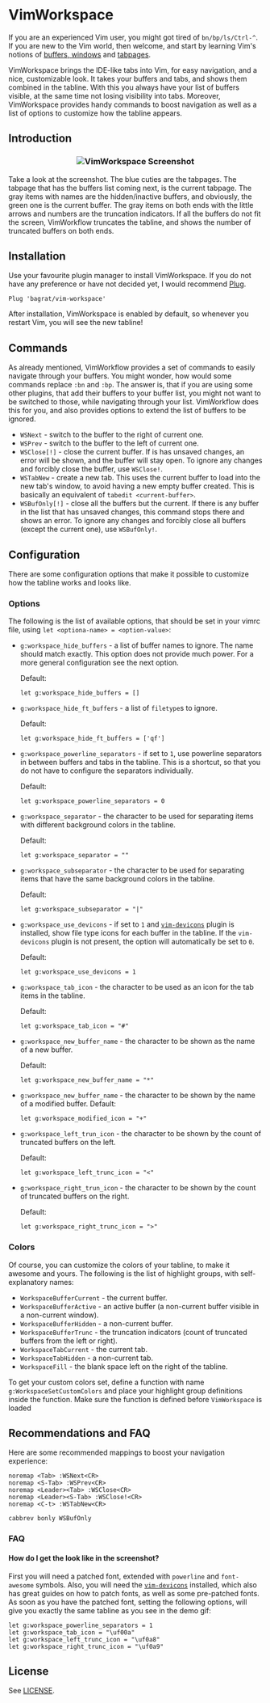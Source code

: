 # VimWorkspace

If you are an experienced Vim user, you might got tired of `bn/bp/ls/Ctrl-^`. If
you are new to the Vim world, then welcome, and start by learning Vim's
notions of [buffers, windows](http://vimdoc.sourceforge.net/htmldoc/windows.html)
and [tabpages](http://vimdoc.sourceforge.net/htmldoc/tabpage.html).

VimWorkspace brings the IDE-like tabs into Vim, for easy navigation, and a nice,
customizable look. It takes your buffers and tabs, and shows them combined in the
tabline. With this you always have your list of buffers visible, at the same
time not losing visibility into tabs. Moreover, VimWorkspace provides handy
commands to boost navigation as well as a list of options to customize how the
tabline appears.

## Introduction

<h3 align="center">
    <img
        src="https://raw.githubusercontent.com/bagrat/vim-workspace/60fadaeee65368f7d2d0a62b4dc452bf9ca99113/demo.jpg"i
        alt="VimWorkspace Screenshot"
    />
</h3>

Take a look at the screenshot. The blue cuties are the tabpages. The tabpage
that has the buffers list coming next, is the current tabpage. The gray items
with names are the hidden/inactive buffers, and obviously, the green one is the
current buffer. The gray items on both ends with the little arrows and numbers
are the truncation indicators. If all the buffers do not fit the screen,
VimWorkflow truncates the tabline, and shows the number of truncated buffers on
both ends.

## Installation

Use your favourite plugin manager to install VimWorkspace. If you do not have any
preference or have not decided yet, I would recommend [Plug](https://github.com/junegunn/vim-plug).

```
Plug 'bagrat/vim-workspace'
```

After installation, VimWorkspace is enabled by default, so whenever you restart
Vim, you will see the new tabline!

## Commands

As already mentioned, VimWorkflow provides a set of commands to easily navigate
through your buffers. You might wonder, how would some commands replace `:bn`
and `:bp`. The answer is, that if you are using some other plugins, that add
their buffers to your buffer list, you might not want to be switched to
those, while navigating through your list. VimWorkflow does this for you, and
also provides options to extend the list of buffers to be ignored.

* `WSNext` - switch to the buffer to the right of current one.
* `WSPrev` - switch to the buffer to the left of current one.
* `WSClose[!]` -  close the current buffer. If is has unsaved changes, an error
  will be shown, and the buffer will stay open. To ignore any changes and
  forcibly close the buffer, use `WSClose!`.
* `WSTabNew` - create a new tab. This uses the current buffer to load into the
  new tab's window, to avoid having a new empty buffer created. This is
  basically an equivalent of `tabedit <current-buffer>`.
* `WSBufOnly[!]` - close all the buffers but the current. If there is any buffer
  in the list that has unsaved changes, this command stops there and shows an
  error. To ignore any changes and forcibly close all buffers (except the
  current one), use `WSBufOnly!`.

## Configuration

There are some configuration options that make it possible to customize how the
tabline works and looks like.

### Options

The following is the list of available options, that should be set in your
vimrc file, using `let <optiona-name> = <option-value>`:

* `g:workspace_hide_buffers` - a list of buffer names to ignore. The name should
  match exactly. This option does not provide much power. For a more general
  configuration see the next option.

  Default:
  ```
  let g:workspace_hide_buffers = []
  ```

* `g:workspace_hide_ft_buffers` - a list of `filetype`s to ignore.

  Default:
  ```
  let g:workspace_hide_ft_buffers = ['qf']
  ```

* `g:workspace_powerline_separators` - if set to `1`, use powerline separators
  in between buffers and tabs in the tabline. This is a shortcut, so that you do
  not have to configure the separators individually.

  Default:
  ```
  let g:workspace_powerline_separators = 0
  ```

* `g:workspace_separator` - the character to be used for separating items with
  different background colors in the tabline.

  Default:
  ```
  let g:workspace_separator = ""
  ```

* `g:workspace_subseparator` - the character to be used for separating items that
  have the same background colors in the tabline.

  Default:
  ```
  let g:workspace_subseparator = "|"
  ```

* `g:workspace_use_devicons` - if set to `1` and
  [`vim-devicons`](https://github.com/ryanoasis/vim-devicons) plugin is
  installed, show file type icons for each buffer in the tabline. If the
  `vim-devicons` plugin is not present, the option will automatically be set to
  `0`.

  Default:
  ```
  let g:workspace_use_devicons = 1
  ```

* `g:workspace_tab_icon` - the character to be used as an icon for the tab items
  in the tabline.

  Default:
  ```
  let g:workspace_tab_icon = "#"
  ```

* `g:workspace_new_buffer_name` - the character to be shown as the name of a new
  buffer.

  Default:
  ```
  let g:workspace_new_buffer_name = "*"
  ```

* `g:workspace_new_buffer_name` - the character to be shown by the name of
  a modified buffer.
  Default:

  ```
  let g:workspace_modified_icon = "+"
  ```

* `g:workspace_left_trun_icon` - the character to be shown by the count of
  truncated buffers on the left.

  Default:
  ```
  let g:workspace_left_trunc_icon = "<"
  ```

* `g:workspace_right_trun_icon` - the character to be shown by the count of
  truncated buffers on the right.
  
  Default:
  ```
  let g:workspace_right_trunc_icon = ">"
  ```

### Colors

Of course, you can customize the colors of your tabline, to make it awesome and
yours. The following is the list of highlight groups, with self-explanatory
names:

* `WorkspaceBufferCurrent` - the current buffer.
* `WorkspaceBufferActive` - an active buffer (a non-current buffer visible in
  a non-current window).
* `WorkspaceBufferHidden` - a non-current buffer.
* `WorkspaceBufferTrunc` - the truncation indicators (count of truncated buffers
  from the left or right).
* `WorkspaceTabCurrent` - the current tab.
* `WorkspaceTabHidden` - a non-current tab.
* `WorkspaceFill` - the blank space left on the right of the tabline.

To get your custom colors set, define a function with name
`g:WorkspaceSetCustomColors` and place your highlight group definitions inside
the function. Make sure the function is defined before `VimWorkspace` is loaded

## Recommendations and FAQ

Here are some recommended mappings to boost your navigation experience:

```
noremap <Tab> :WSNext<CR>
noremap <S-Tab> :WSPrev<CR>
noremap <Leader><Tab> :WSClose<CR>
noremap <Leader><S-Tab> :WSClose!<CR>
noremap <C-t> :WSTabNew<CR>

cabbrev bonly WSBufOnly
```

### FAQ

#### **How do I get the look like in the screenshot?**

First you will need a patched font, extended with `powerline` and `font-awesome`
symbols. Also, you will need the
[`vim-devicons`](https://github.com/ryanoasis/vim-devicons) installed, which
also has great guides on how to patch fonts, as well as some pre-patched fonts.
As soon as you have the patched font, setting the following options, will give
you exactly the same tabline as you see in the demo gif:

```
let g:workspace_powerline_separators = 1
let g:workspace_tab_icon = "\uf00a"
let g:workspace_left_trunc_icon = "\uf0a8"
let g:workspace_right_trunc_icon = "\uf0a9"
```

## License

See
[LICENSE](https://github.com/bagrat/vim-workspace/blob/master/LICENS://github.com/bagrat/vim-workspace/blob/master/LICENSE).
